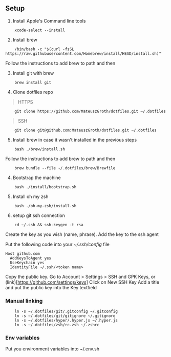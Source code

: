 ## Setup

1. Install Apple's Command line tools

```shell
    xcode-select --install
```

2. Install brew

```shell
    /bin/bash -c "$(curl -fsSL https://raw.githubusercontent.com/Homebrew/install/HEAD/install.sh)"
```

Follow the instructions to add brew to path and then

3. Install git with brew

```shell
    brew install git
```

4. Clone dotfiles repo

> HTTPS

```shell
    git clone https://github.com/MateuszGroth/dotfiles.git ~/.dotfiles
```

> SSH

```shell
    git clone git@github.com:MateuszGroth/dotfiles.git ~/.dotfiles
```

5. Install brew in case it wasn't installed in the previous steps

```shell
    bash ./brew/install.sh
```

Follow the instructions to add brew to path and then

```shell
    brew bundle --file ~/.dotfiles/brew/Brewfile
```

4. Bootstrap the machine

```shell
    bash ./install/bootstrap.sh
```

5. Install oh my zsh

```shell
    bash ./oh-my-zsh/install.sh
```

6. setup git ssh connection

```shell
    cd ~/.ssh && ssh-keygen -t rsa
```

Create the key as you wish (name, phrase).
Add the key to the ssh agent

Put the following code into your _~/.ssh/config_ file

```shell
Host github.com
  AddKeysToAgent yes
  UseKeychain yes
  IdentityFile ~/.ssh/<token name>
```

Copy the public key.
Go to Account > Settings > SSH and GPK Keys, or (link)[https://github.com/settings/keys]
Click on New SSH Key
Add a title and put the public key into the Key textfield

### Manual linking

```shell
    ln -s ~/.dotfiles/git/.gitconfig ~/.gitconfig
    ln -s ~/.dotfiles/git/gitignore ~/.gitignore
    ln -s ~/.dotfiles/hyper/.hyper.js ~/.hyper.js
    ln -s ~/.dotfiles/zsh/rc.zsh ~/.zshrc
```

### Env variables

Put you environment variables into ~/.env.sh
